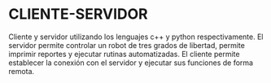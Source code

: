 # CLIENTE-SERVIDOR
Cliente y servidor utilizando los lenguajes c++ y python respectivamente. El servidor permite controlar un robot de tres grados de libertad, permite imprimir reportes y ejecutar rutinas automatizadas. El cliente permite establecer la conexión con el servidor y ejecutar sus funciones de forma remota.
